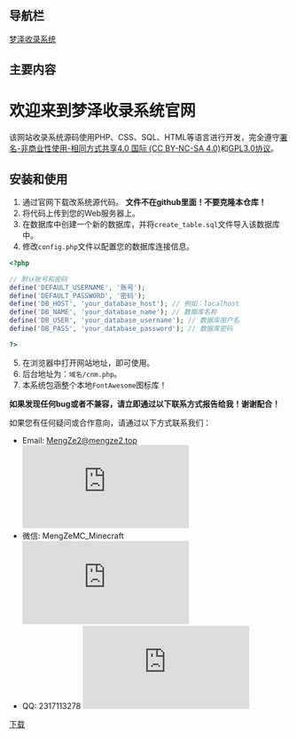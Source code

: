 ## 导航栏

[梦泽收录系统](https://mengze2.top/shoulu.html)
## 主要内容

# 欢迎来到梦泽收录系统官网

该网站收录系统源码使用PHP、CSS、SQL、HTML等语言进行开发，完全遵守[署名-非商业性使用-相同方式共享4.0 国际 (CC BY-NC-SA 4.0)](https://creativecommons.org/licenses/by-nc-sa/4.0/deed.zh)和[GPL3.0协议](https://www.gnu.org/licenses/gpl-3.0.html)。

## 安装和使用

1. 通过官网下载改系统源代码。
  **文件不在github里面！不要克隆本仓库！**
2. 将代码上传到您的Web服务器上。
3. 在数据库中创建一个新的数据库，并将`create_table.sql`文件导入该数据库中。
4. 修改`config.php`文件以配置您的数据库连接信息。
```PHP
<?php

// 默认账号和密码
define('DEFAULT_USERNAME', '账号');
define('DEFAULT_PASSWORD', '密码');
define('DB_HOST', 'your_database_host'); // 例如：localhost
define('DB_NAME', 'your_database_name'); // 数据库名称
define('DB_USER', 'your_database_username'); // 数据库用户名
define('DB_PASS', 'your_database_password'); // 数据库密码

?>
```

5. 在浏览器中打开网站地址，即可使用。
6. 后台地址为：`域名/cnm.php`。
7. 本系统包涵整个本地`FontAwesome`图标库！

**如果发现任何bug或者不兼容，请立即通过以下联系方式报告给我！谢谢配合！**

如果您有任何疑问或合作意向，请通过以下方式联系我们：

- Email: MengZe2@mengze2.top ![Email](https://cdn.jsdelivr.net/npm/@fortawesome/fontawesome-free@6.0.0-beta2/css/all.min.css)
- 微信: MengZeMC_Minecraft ![微信](https://cdn.jsdelivr.net/npm/@fortawesome/fontawesome-free@6.0.0-beta2/css/all.min.css)
- QQ: 2317113278 ![QQ](https://cdn.jsdelivr.net/npm/@fortawesome/fontawesome-free@6.0.0-beta2/css/all.min.css)

[下载](https://mengze2.top/file/shoulu.zip)